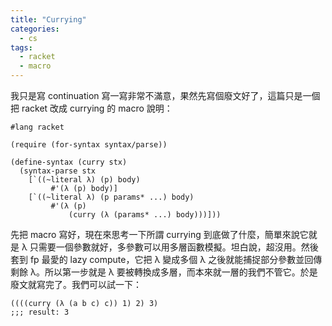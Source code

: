 ```yaml
---
title: "Currying"
categories:
  - cs
tags:
  - racket
  - macro
---
```


我只是寫 continuation 寫一寫非常不滿意，果然先寫個廢文好了，這篇只是一個把 racket 改成 currying 的 macro 說明：

```racket
#lang racket

(require (for-syntax syntax/parse))

(define-syntax (curry stx)
  (syntax-parse stx
    [`((~literal λ) (p) body)
         #'(λ (p) body)]
    [`((~literal λ) (p params* ...) body)
         #'(λ (p)
             (curry (λ (params* ...) body)))]))
```

先把 macro 寫好，現在來思考一下所謂 currying 到底做了什麼，簡單來說它就是 λ 只需要一個參數就好，多參數可以用多層函數模擬。坦白說，超沒用。然後套到 fp 最愛的 lazy compute，它把 λ 變成多個 λ 之後就能捕捉部分參數並回傳剩餘 λ。所以第一步就是 λ 要被轉換成多層，而本來就一層的我們不管它。於是廢文就寫完了。我們可以試一下：

```racket
((((curry (λ (a b c) c)) 1) 2) 3)
;;; result: 3
```
